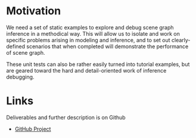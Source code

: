 # Motivation

We need a set of static examples to explore and debug scene graph inference in
a methodical way. This will allow us to isolate and work on specific problems
arising in modeling and inference, and to set out clearly-defined scenarios
that when completed will demonstrate the performance of scene graph.

These unit tests can also be rather easily turned into tutorial examples, but
are geared toward the hard and detail-oriented work of inference debugging.


# Links
Deliverables and further description is on Github
* [GitHub Project](https://github.com/probcomp/GenSceneDerender.jl/projects/1)
